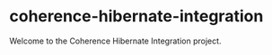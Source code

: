 coherence-hibernate-integration
===============================

Welcome to the Coherence Hibernate Integration project.

